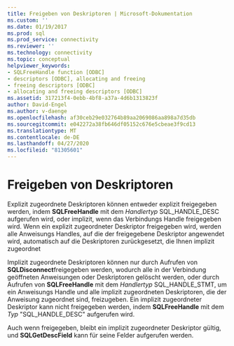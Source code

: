 ```yaml
---
title: Freigeben von Deskriptoren | Microsoft-Dokumentation
ms.custom: ''
ms.date: 01/19/2017
ms.prod: sql
ms.prod_service: connectivity
ms.reviewer: ''
ms.technology: connectivity
ms.topic: conceptual
helpviewer_keywords:
- SQLFreeHandle function [ODBC]
- descriptors [ODBC], allocating and freeing
- freeing descriptors [ODBC]
- allocating and freeing descriptors [ODBC]
ms.assetid: 317213f4-0ebb-4bf8-a37a-4d6b1313823f
author: David-Engel
ms.author: v-daenge
ms.openlocfilehash: af30ceb29e032764b89aa2069086aa898a7d35db
ms.sourcegitcommit: e042272a38fb646df05152c676e5cbeae3f9cd13
ms.translationtype: MT
ms.contentlocale: de-DE
ms.lasthandoff: 04/27/2020
ms.locfileid: "81305601"
---
```

# <a name="freeing-descriptors"></a>Freigeben von Deskriptoren
Explizit zugeordnete Deskriptoren können entweder explizit freigegeben werden, indem **SQLFreeHandle** mit dem *Handlertyp* SQL_HANDLE_DESC aufgerufen wird, oder implizit, wenn das Verbindungs Handle freigegeben wird. Wenn ein explizit zugeordneter Deskriptor freigegeben wird, werden alle Anweisungs Handles, auf die der freigegebene Deskriptor angewendet wird, automatisch auf die Deskriptoren zurückgesetzt, die Ihnen implizit zugeordnet  
  
 Implizit zugeordnete Deskriptoren können nur durch Aufrufen von **SQLDisconnect**freigegeben werden, wodurch alle in der Verbindung geöffneten Anweisungen oder Deskriptoren gelöscht werden, oder durch Aufrufen von **SQLFreeHandle** mit dem *Handlertyp* SQL_HANDLE_STMT, um ein Anweisungs Handle und alle implizit zugeordneten Deskriptoren, die der Anweisung zugeordnet sind, freizugeben. Ein implizit zugeordneter Deskriptor kann nicht freigegeben werden, indem **SQLFreeHandle** mit dem *Typ* "SQL_HANDLE_DESC" aufgerufen wird.  
  
 Auch wenn freigegeben, bleibt ein implizit zugeordneter Deskriptor gültig, und **SQLGetDescField** kann für seine Felder aufgerufen werden.
